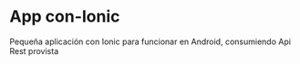 # App con-Ionic
Pequeña aplicación con Ionic para funcionar en Android, consumiendo Api Rest provista
